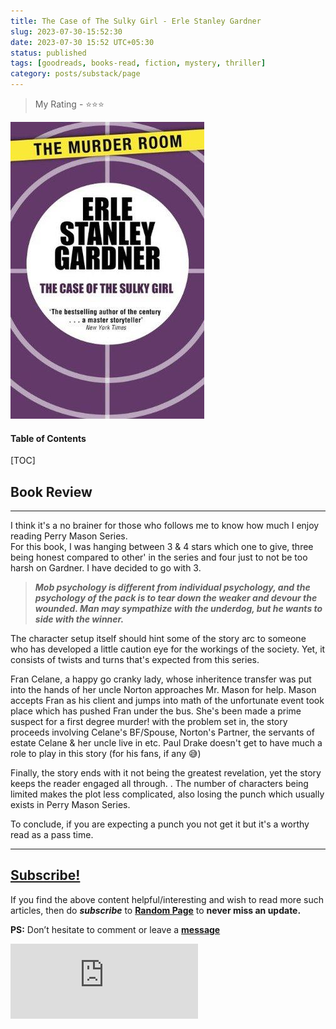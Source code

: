 ```yaml
---
title: The Case of The Sulky Girl - Erle Stanley Gardner
slug: 2023-07-30-15:52:30
date: 2023-07-30 15:52 UTC+05:30
status: published
tags: [goodreads, books-read, fiction, mystery, thriller]
category: posts/substack/page
---
```


> My Rating - ⭐⭐⭐

![](/images/The%20Case%20of%20The%20Sulky%20Girl.jpg)
<h4>Table of Contents</h4>
[TOC]

## Book Review
---
I think it's a no brainer for those who follows me to know how much I enjoy reading Perry Mason Series.   
For this book, I was hanging between 3 & 4 stars which one to give, three being honest compared to other' in the series and four just to not be too harsh on Gardner. I have decided to go with 3.  
  

> ***Mob psychology is different from individual psychology, and the psychology of the pack is to tear down the weaker and devour the wounded. Man may sympathize with the underdog, but he wants to side with the winner.***

    
The character setup itself should hint some of the story arc to someone who has developed a little caution eye for the workings of the society. Yet, it consists of twists and turns that's expected from this series. 

Fran Celane, a happy go cranky lady, whose inheritence transfer was put into the hands of her uncle Norton approaches Mr. Mason for help. Mason accepts Fran as his client and jumps into math of the unfortunate event took place which has pushed Fran under the bus. She's been made a prime suspect for a first degree murder! with the problem set in, the story proceeds involving Celane's BF/Spouse, Norton's Partner, the servants of estate Celane & her uncle live in etc. Paul Drake doesn't get to have much a role to play in this story (for his fans, if any 😅)

Finally, the story ends with it not being the greatest revelation, yet the story keeps the reader engaged all through. . The number of characters being limited makes the plot less complicated, also losing the punch which usually exists in Perry Mason Series.  
  
To conclude, if you are expecting a punch you not get it but it's a worthy read as a pass time.


---
## [Subscribe!]()
If you find the above content helpful/interesting and wish to read more such articles, then do _**subscribe**_ to [**Random Page**](https://randompage8.substack.com/) to **never miss an update.**

**PS:** Don’t hesitate to comment or leave a **[message](https://twitter.com/randompages8)**
<div class="row">
	<iframe src="https://randompage8.substack.com/embed" max-width="480" height="120" frameborder="0" scrolling="no" class="centred"></iframe>
	<br>
</div>